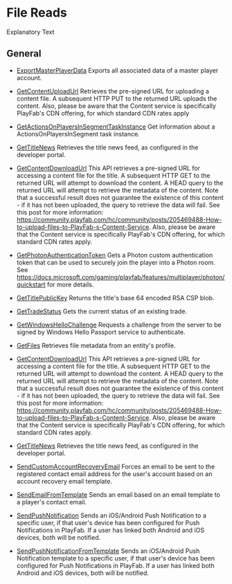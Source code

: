 # File Reads

Explanatory Text

## General

- [ExportMasterPlayerData](https://docs.microsoft.com/rest/api/playfab/admin/account-management/exportmasterplayerdata?view=playfab-rest)
    Exports all associated data of a master player account.

- [GetContentUploadUrl](https://docs.microsoft.com/rest/api/playfab/admin/content/getcontentuploadurl?view=playfab-rest)
    Retrieves the pre-signed URL for uploading a content file. A subsequent HTTP PUT to the returned URL uploads the content. Also, please be aware that the Content service is specifically PlayFab's CDN offering, for which standard CDN rates apply

- [GetActionsOnPlayersInSegmentTaskInstance](https://docs.microsoft.com/rest/api/playfab/admin/scheduledtask/getactionsonplayersinsegmenttaskinstance?view=playfab-rest)
    Get information about a ActionsOnPlayersInSegment task instance.

- [GetTitleNews](https://docs.microsoft.com/rest/api/playfab/client/title-wide-data-management/gettitlenews?view=playfab-rest)
    Retrieves the title news feed, as configured in the developer portal.

- [GetContentDownloadUrl](https://docs.microsoft.com/rest/api/playfab/client/content/getcontentdownloadurl?view=playfab-rest)
    This API retrieves a pre-signed URL for accessing a content file for the title. A subsequent HTTP GET to the returned URL will attempt to download the content. A HEAD query to the returned URL will attempt to retrieve the metadata of the content. Note that a successful result does not guarantee the existence of this content - if it has not been uploaded, the query to retrieve the data will fail. See this post for more information: https://community.playfab.com/hc/community/posts/205469488-How-to-upload-files-to-PlayFab-s-Content-Service. Also, please be aware that the Content service is specifically PlayFab's CDN offering, for which standard CDN rates apply.

- [GetPhotonAuthenticationToken](https://docs.microsoft.com/rest/api/playfab/client/authentication/getphotonauthenticationtoken?view=playfab-rest)
    Gets a Photon custom authentication token that can be used to securely join the player into a Photon room. See https://docs.microsoft.com/gaming/playfab/features/multiplayer/photon/quickstart for more details.

- [GetTitlePublicKey](https://docs.microsoft.com/rest/api/playfab/client/authentication/gettitlepublickey?view=playfab-rest)
    Returns the title's base 64 encoded RSA CSP blob.

- [GetTradeStatus](https://docs.microsoft.com/rest/api/playfab/client/trading/gettradestatus?view=playfab-rest)
    Gets the current status of an existing trade.

- [GetWindowsHelloChallenge](https://docs.microsoft.com/rest/api/playfab/client/authentication/getwindowshellochallenge?view=playfab-rest)
    Requests a challenge from the server to be signed by Windows Hello Passport service to authenticate.

- [GetFiles](https://docs.microsoft.com/rest/api/playfab/data/file/getfiles?view=playfab-rest)
    Retrieves file metadata from an entity's profile.

- [GetContentDownloadUrl](https://docs.microsoft.com/rest/api/playfab/server/content/getcontentdownloadurl?view=playfab-rest)
    This API retrieves a pre-signed URL for accessing a content file for the title. A subsequent HTTP GET to the returned URL will attempt to download the content. A HEAD query to the returned URL will attempt to retrieve the metadata of the content. Note that a successful result does not guarantee the existence of this content - if it has not been uploaded, the query to retrieve the data will fail. See this post for more information: https://community.playfab.com/hc/community/posts/205469488-How-to-upload-files-to-PlayFab-s-Content-Service. Also, please be aware that the Content service is specifically PlayFab's CDN offering, for which standard CDN rates apply.

- [GetTitleNews](https://docs.microsoft.com/rest/api/playfab/server/title-wide-data-management/gettitlenews?view=playfab-rest)
    Retrieves the title news feed, as configured in the developer portal.

- [SendCustomAccountRecoveryEmail](https://docs.microsoft.com/rest/api/playfab/server/account-management/sendcustomaccountrecoveryemail?view=playfab-rest)
    Forces an email to be sent to the registered contact email address for the user's account based on an account recovery email template.

- [SendEmailFromTemplate](https://docs.microsoft.com/rest/api/playfab/server/account-management/sendemailfromtemplate?view=playfab-rest)
    Sends an email based on an email template to a player's contact email.

- [SendPushNotification](https://docs.microsoft.com/rest/api/playfab/server/account-management/sendpushnotification?view=playfab-rest)
    Sends an iOS/Android Push Notification to a specific user, if that user's device has been configured for Push Notifications in PlayFab. If a user has linked both Android and iOS devices, both will be notified.

- [SendPushNotificationFromTemplate](https://docs.microsoft.com/rest/api/playfab/server/account-management/sendpushnotificationfromtemplate?view=playfab-rest)
    Sends an iOS/Android Push Notification template to a specific user, if that user's device has been configured for Push Notifications in PlayFab. If a user has linked both Android and iOS devices, both will be notified.